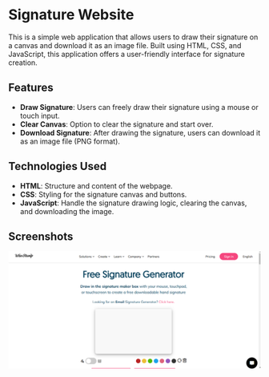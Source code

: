 # Signature Website

This is a simple web application that allows users to draw their signature on a canvas and download it as an image file. Built using HTML, CSS, and JavaScript, this application offers a user-friendly interface for signature creation.

## Features

- **Draw Signature**: Users can freely draw their signature using a mouse or touch input.
- **Clear Canvas**: Option to clear the signature and start over.
- **Download Signature**: After drawing the signature, users can download it as an image file (PNG format).

## Technologies Used

- **HTML**: Structure and content of the webpage.
- **CSS**: Styling for the signature canvas and buttons.
- **JavaScript**: Handle the signature drawing logic, clearing the canvas, and downloading the image.

## Screenshots
![Facebook Login Page Clone](assets/img/homepage.png)
